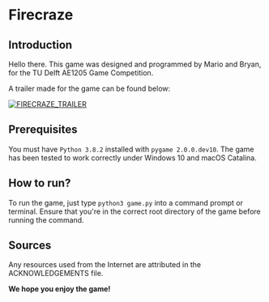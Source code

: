 # Firecraze
## Introduction
Hello there. This game was designed and programmed by Mario and Bryan, for the TU Delft AE1205 Game Competition.

A trailer made for the game can be found below:

[![FIRECRAZE_TRAILER](http://img.youtube.com/vi/Ptjd2I8t7O0/0.jpg)](http://www.youtube.com/watch?v=Ptjd2I8t7O0 "Firecraze (Trailer)")

## Prerequisites
You must have `Python 3.8.2` installed with `pygame 2.0.0.dev10`. The game has been tested to work correctly under Windows 10 and macOS Catalina.

## How to run?
To run the game, just type `python3 game.py` into a command prompt or terminal. Ensure that you're in the correct root directory of the game before running the command.

## Sources
Any resources used from the Internet are attributed in the ACKNOWLEDGEMENTS file.

**We hope you enjoy the game!**
